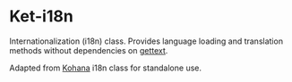 # Ket-i18n

Internationalization (i18n) class. Provides language loading and translation
methods without dependencies on [gettext](http://php.net/gettext).

Adapted from [Kohana](https://github.com/kohana/core) i18n class for standalone use.